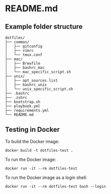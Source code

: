 # README.md

## Example folder structure

```
dotfiles/
├── common/
│   ├── gitconfig
│   ├── vimrc
│   └── tmux.conf
├── mac/
│   ├── Brewfile
│   ├── bashrc_mac
│   └── mac_specific_script.sh
├── unix/
│   ├── apt_sources.list
│   ├── bashrc_unix
│   └── unix_specific_script.sh
├── .bashrc
├── .zshrc
├── bootstrap.sh
├── playbook.yml
├── requirements.yml
└── README.md
```


## Testing in Docker

To build the Docker image:

    docker build -t dotfiles-test .

To run the Docker image:

    docker run -it --rm dotfiles-test

To run the Docker image as a login shell:

    docker run -it --rm dotfiles-test bash --login
